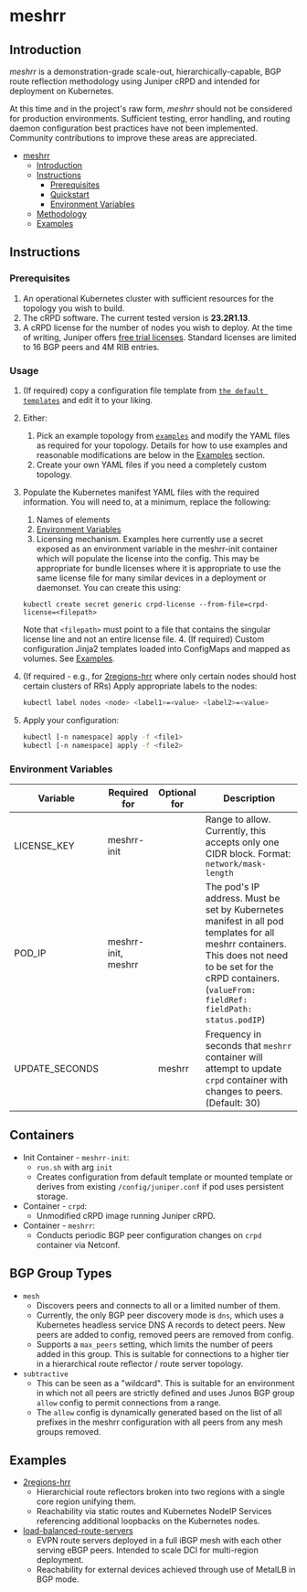 # meshrr

## Introduction
*meshrr* is a demonstration-grade scale-out, hierarchically-capable, BGP route reflection methodology using Juniper cRPD and intended for deployment on Kubernetes.

At this time and in the project's raw form, *meshrr* should not be considered for production environments. Sufficient testing, error handling, and routing daemon configuration best practices have not been implemented. Community contributions to improve these areas are appreciated.

- [meshrr](#meshrr)
  - [Introduction](#introduction)
  - [Instructions](#instructions)
    - [Prerequisites](#prerequisites)
    - [Quickstart](#quickstart)
    - [Environment Variables](#environment-variables)
  - [Methodology](#methodology)
  - [Examples](#examples)

## Instructions

### Prerequisites

1. An operational Kubernetes cluster with sufficient resources for the topology you wish to build.
2. The cRPD software. The current tested version is **23.2R1.13**.
2. A cRPD license for the number of nodes you wish to deploy. At the time of writing, Juniper offers [free trial licenses](https://www.juniper.net/us/en/dm/crpd-trial/). Standard licenses are limited to 16 BGP peers and 4M RIB entries.

### Usage

1. (If required) copy a configuration file template from [`the default templates`](meshrr/defaults/) and edit it to your liking.

2.  Either:
    1. Pick an example topology from [`examples`](examples/) and modify the YAML files as required for your topology. Details for how to use examples and reasonable modifications are below in the [Examples](#Examples) section.
    2. Create your own YAML files if you need a completely custom topology.

3.  Populate the Kubernetes manifest YAML files with the required information. You will need to, at a minimum, replace the following:
    1. Names of elements
    2. [Environment Variables](#Environment-Variables)
    3. Licensing mechanism. Examples here currently use a secret exposed as an environment variable in the meshrr-init container which will populate the license into the config. This may be appropriate for bundle licenses where it is appropriate to use the same license file for many similar devices in a deployment or daemonset. You can create this using:
      ```
      kubectl create secret generic crpd-license --from-file=crpd-license=<filepath>
      ```
    Note that `<filepath>` must point to a file that contains the singular license line and not an entire license file.
    4. (If required) Custom configuration Jinja2 templates loaded into ConfigMaps and mapped as volumes. See [Examples](#Examples).
4.  (If required - e.g., for [2regions-hrr](examples/2regions-hrr/) where only certain nodes should host certain clusters of RRs) Apply appropriate labels to the nodes:
    ```bash
    kubectl label nodes <node> <label1>=<value> <label2>=<value>
    ```
5.  Apply your configuration:
    ```bash
    kubectl [-n namespace] apply -f <file1>
    kubectl [-n namespace] apply -f <file2>
    ```

### Environment Variables

| Variable       | Required for        | Optional for | Description                                                  |
| -------------- | ------------------- | ------------ | ------------------------------------------------------------ |
| LICENSE_KEY    | meshrr-init         |              | Range to allow. Currently, this accepts only one CIDR block. Format: `network/mask-length` |
| POD_IP         | meshrr-init, meshrr |              | The pod's IP address. Must be set by Kubernetes manifest in all pod templates for all meshrr containers. This does not need to be set for the cRPD containers. (`valueFrom: fieldRef: fieldPath: status.podIP`) |
| UPDATE_SECONDS |                     | meshrr       | Frequency in seconds that `meshrr` container will attempt to update `crpd` container with changes to peers. (Default: 30) |


## Containers

- Init Container - `meshrr-init`:
  - `run.sh` with arg `init`
  - Creates configuration from default template or mounted template or derives from existing `/config/juniper.conf` if pod uses persistent storage.
- Container - `crpd`:
  - Unmodified cRPD image running Juniper cRPD.
- Container - `meshrr`:
  - Conducts periodic BGP peer configuration changes on `crpd` container via Netconf.

## BGP Group Types

- `mesh`
  - Discovers peers and connects to all or a limited number of them.
  - Currently, the only BGP peer discovery mode is `dns`, which uses a Kubernetes headless service DNS A records to detect peers.
  New peers are added to config, removed peers are removed from config.
  - Supports a `max_peers` setting, which limits the number of peers added in this group. This is suitable for connections to a higher tier in a hierarchical route reflector / route server topology.
- `subtractive`
  - This can be seen as a "wildcard". This is suitable for an environment in which not all peers are strictly defined and uses Junos BGP group `allow` config to permit connections from a range.
  - The `allow` config is dynamically generated based on the list of all prefixes in the meshrr configuration with all peers from any mesh groups removed.

## Examples

- [2regions-hrr](examples/2regions-hrr)
  - Hierarchicial route reflectors broken into two regions with a single core region unifying them.
  - Reachability via static routes and Kubernetes NodeIP Services referencing additional loopbacks on the Kubernetes nodes.
- [load-balanced-route-servers](examples/load-balanced-route-servers)
  - EVPN route servers deployed in a full iBGP mesh with each other serving eBGP peers. Intended to scale DCI for multi-region deployment.
  - Reachability for external devices achieved through use of MetalLB in BGP mode.